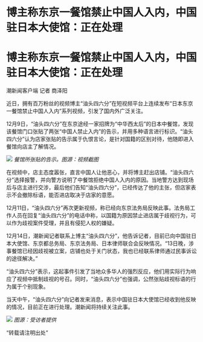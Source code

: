 # 博主称东京一餐馆禁止中国人入内，中国驻日本大使馆：正在处理

# 博主称东京一餐馆禁止中国人入内，中国驻日本大使馆：正在处理

潮新闻客户端 记者 商泽阳

近日，拥有百万粉丝的视频博主“油头四六分”在短视频平台上连续发布“日本东京一餐馆禁止中国人入内”系列视频，引发了国内外广泛关注。

12月9日，“油头四六分”在东京途经一家招牌为“中华西太后”的日本中餐馆，发现该餐馆门口张贴了两张“中国人禁止入内”的告示，并用多种语言进行标识。“油头四六分”认为店家张贴的告示属于仇恨言论，是针对国籍的区别对待，他随即进入餐馆向店主了解情况。

![](https://inews.gtimg.com/news_bt/OhKgHkIyCh2drwQv2XJMDTwp4GaKRjWwaX_sO2CSGWpB8AA/1000)
_餐馆所张贴的告示。图源：视频截图_

在视频中，店主态度嚣张，直言中国人让他恶心，并将博主赶出店铺。“油头四六分”选择报警，并向警方说明了中餐馆拒绝中国人入内的原因。当地警方达到现场后与店主进行交涉，最后他们告知“油头四六分”，已经传达了他的主张，但店家表示不会撤除标语，能否进店取决于店家的意愿。

12月11日，“油头四六分”再次更新视频，称已经向东京法务局反映此事。法务局工作人员在回复“油头四六分”的电话中称，以国籍为原因禁止进店属于歧视行为，可以作为歧视案件受理，并且有侵犯人权的嫌疑。

12月14日，潮新闻记者联系上博主“油头四六分”，他告诉记者，目前已向中国驻日本大使馆、东京都总务局、东京法务局、日本律师联合会反映情况。“13日晚，涉事餐馆已经因歧视被立案，店铺也处于关门状态，我也已经联系律师通过民事诉讼的途径解决。”

“油头四六分”表示，这起事件引发了当地众多华人的强烈反应，他们用实际行为响应了视频中抵制歧视的号召。同时，“油头四六分”也强调，公然张贴歧视标语的行为属于个别现象。

当天中午，“油头四六分”向记者发来消息，表示中国驻日本大使馆已经收到他反映的情况，目前正在进行处理。潮新闻将持续关注此事。

![](https://inews.gtimg.com/news_bt/Og9k0faCkcTiIAcXhnOL4ijnCx6X3nuoc6N6sd41i9rLIAA/1000)
_图源：受访者提供_

“转载请注明出处”

